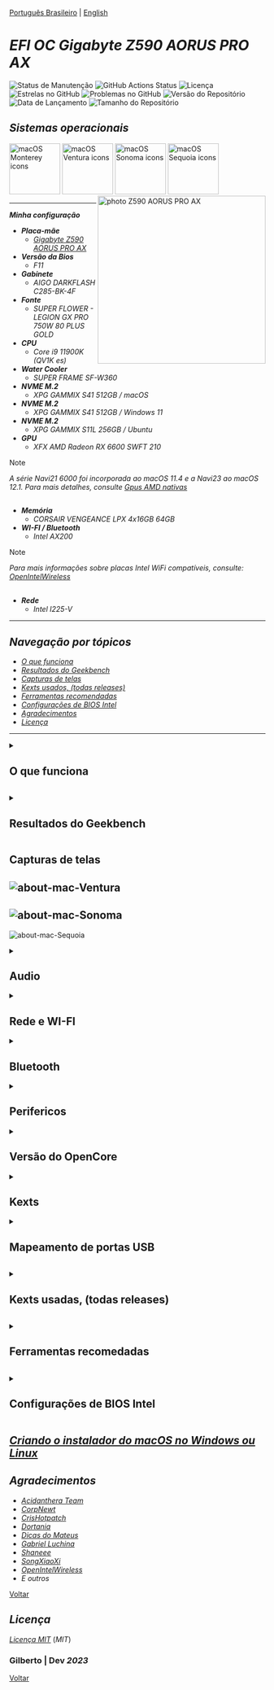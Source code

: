 [Português Brasileiro](https://github.com/Gilberto-Mascena/Z590-AORUS-PRO-AX/blob/main/README-pt_br.md) | [English](https://github.com/Gilberto-Mascena/Z590-AORUS-PRO-AX/blob/main/README.md)

# *EFI OC Gigabyte Z590 AORUS PRO AX*

![Status de Manutenção](https://img.shields.io/badge/Maintained-Yes-brightgreen?style=for-the-badge)
![GitHub Actions Status](https://img.shields.io/github/actions/workflow/status/Gilberto-Mascena/Z590-AORUS-PRO-AX/build.yml?style=for-the-badge)
![Licença](https://img.shields.io/github/license/Gilberto-Mascena/Z590-AORUS-PRO-AX?style=for-the-badge)
![Estrelas no GitHub](https://img.shields.io/github/stars/Gilberto-Mascena/Z590-AORUS-PRO-AX?style=for-the-badge)
![Problemas no GitHub](https://img.shields.io/github/issues/Gilberto-Mascena/Z590-AORUS-PRO-AX?style=for-the-badge)
![Versão do Repositório](https://img.shields.io/github/v/release/Gilberto-Mascena/Z590-AORUS-PRO-AX?include_prereleases&style=for-the-badge)
![Data de Lançamento](https://img.shields.io/github/release-date/Gilberto-Mascena/Z590-AORUS-PRO-AX?style=for-the-badge)
![Tamanho do Repositório](https://img.shields.io/github/repo-size/Gilberto-Mascena/Z590-AORUS-PRO-AX?style=for-the-badge)

##

## *Sistemas operacionais*

<div align="left">  
  <img width="100" src="./img/macos-monterey-icon.png" alt="macOS Monterey icons">  
  <img width="100" src="./img/macos-ventura-icon.png" alt="macOS Ventura icons">  
  <img width="100" src="./img/macos-sonoma-icon.png" alt="macOS Sonoma icons"> 
   <img width="100" src="./img/macos-sequoia-icon.png" alt="macOS Sequoia icons">  
</div>

<div>
  <img align="right" src="./img/bannerp.png" alt="photo Z590 AORUS PRO AX" width="330">
</div>

---

_**Minha configuração**_

- _**Placa-mãe**_
    - <a href="https://www.gigabyte.com/br/Motherboard/Z590-AORUS-PRO-AX-rev-10#kf" target="_blank">*Gigabyte Z590 AORUS PRO AX*</a>
- _**Versão da Bios**_
    - *F11*
- _**Gabinete**_
  - *AIGO DARKFLASH C285-BK-4F*
- _**Fonte**_
  - *SUPER FLOWER - LEGION GX PRO 750W 80 PLUS GOLD*
- _**CPU**_
  - *Core i9 11900K (QV1K es)*
- _**Water Cooler**_
  - *SUPER FRAME SF-W360*
- _**NVME M.2**_
  - *XPG GAMMIX S41 512GB / macOS*
- _**NVME M.2**_
  - *XPG GAMMIX S41 512GB / Windows 11*
- _**NVME M.2**_
  - *XPG GAMMIX S11L 256GB / Ubuntu*
- _**GPU**_
  - *XFX AMD Radeon RX 6600 SWFT 210*
> [!NOTE]
> *A série Navi21 6000 foi incorporada ao macOS 11.4 e a Navi23 ao macOS 12.1. Para mais detalhes, consulte [Gpus AMD nativas](https://dortania.github.io/GPU-Buyers-Guide/modern-gpus/amd-gpu.html#native-amd-gpus)*

##

- _**Memória**_
  - *CORSAIR VENGEANCE LPX 4x16GB 64GB*
- _**WI-FI / Bluetooth**_
  - *Intel AX200*
> [!NOTE]
> _Para mais informações sobre placas Intel WiFi compatíveis, consulte: [OpenIntelWireless](https://openintelwireless.github.io/itlwm/Compat)_

##

- _**Rede**_
  - *Intel I225-V*  
---

<a name="ancora"></a>

## _Navegação por tópicos_

- [*O que funciona*](#ancora1)
- [*Resultados do Geekbench*](#ancora2)
- [*Capturas de telas*](#ancora3)
- [*Kexts usados, (todas releases)*](#ancora4)
- [*Ferramentas recomendadas*](#ancora5)
- [*Configurações de BIOS Intel*](#ancora6)
- [*Agradecimentos*](#ancora7)
- [*Licença* ](#ancora8)

---

<a id="ancora1"></a>

<details><summary><h2>O que funciona</h2></summary>

- [x] *Som*
- [x] *Rede*
- [x] *WI-FI*
- [x] *Bluetooth*
- [x] *USB*
- [x] *Sleep*

[Voltar](#ancora)
</details>

<a id="ancora2"></a>

<details><summary><h2>Resultados do Geekbench</h2></summary>

* _**CPU QV1K es**_
*Como é um processador de engenharia, requer uma chave de ativação [`Geekbench`](https://www.geekbench.com) para gerar os testes, não tenho!*

[Voltar](#ancora)
</details>

<a id="ancora3"></a>

## Capturas de telas

![about-mac-Ventura](./img/about-Ventura.png)
---
![about-mac-Sonoma](./img/about-Sonoma.png)
---
![about-mac-Sequoia](./img/about-Sequoia.png)

<details><summary><h2>Audio</h2></summary>

![sound](./img/sound.png)
</details>

<details><summary><h2>Rede e WI-FI</h2></summary>

![network](./img/network-wifi.png)
</details>

<details><summary><h2>Bluetooth</h2></summary>

![bluetooth](./img/bluetooth.png)
</details>

<details><summary><h2>Perifericos</h2></summary>

![peripherals](./img/peripherals.png)
</details>

<details><summary><h2>Versão do OpenCore</h2></summary>

![opencore-version](./img/opencore-version.png)
</details>

<details><summary><h2>Kexts</h2></summary>

![kexts](./img/kexts.png)
</details>

<details><summary><h2>Mapeamento de portas USB</h2></summary>

![usb-mapping](./img/USB-mapping.png)

[Voltar](#ancora)
</details>

<a id="ancora4"></a>
<details><summary><h2>Kexts usadas, (todas releases)</h2></summary>

- *[`WhateverGreen.kext`](https://github.com/acidanthera/WhateverGreen)*
- *[`Lilu.kext`](https://github.com/acidanthera/Lilu)*
- *[`VirtualSMC`](https://github.com/acidanthera/VirtualSMC), somente: `VirtualSMC.kext`, `SMCProcessor.kext` e `SMCSuperIO.kext`*.
- *[`AppleInteli210Ethernet.kext`](https://github.com/luchina-gabriel/youtube-files/raw/main/AppleIntelI210Ethernet.kext.zip)*
- *[`AppleIGC.kext`](https://github.com/SongXiaoXi/AppleIGC) como opção, se sua internet se conectar, mas você não conseguir navegar, remova AppleInteli210Ethernet.kext e faça um OC Clean Snapshot, isso deve resolver seu problema de internet*
- *[`CpuTscSync.kext`](https://github.com/acidanthera/CpuTscSync)*
- *`USBMap.kext`*
- *[`AirportItlwm.kext`](https://github.com/OpenIntelWireless/itlwm/releases) use a versão correspondente ao macOS*
- *[`BluetoolFixup.kext`](https://github.com/acidanthera/BrcmPatchRAM/releases)*
- *[`IntelBluetoothFirmware.kext`](https://github.com/OpenIntelWireless/IntelBluetoothFirmware/releases)*
- *[`IntelBTPatcher.kext`](https://github.com/OpenIntelWireless/IntelBluetoothFirmware/releases)*

[Voltar](#ancora)
</details>

<a id="ancora5"></a>

<details><summary><h2>Ferramentas recomedadas</h2></summary>

* _**Recomendação 1**_
  * *Use [`GenSMBIOS`](https://github.com/corpnewt/GenSMBIOS), para gerar novas seriais para seu SMBIOS a fim de evitar conflitos com iServices*
* _**Recomendação 2**_
  * *Use [`ProperTree`](https://github.com/corpnewt/ProperTree), para editar seu config.plist*
* _**Recomendação 3**_
  * *Use [`USBMap`](https://github.com/corpnewt/USBMap), para mapear suas portas USB, a partir do OC 0.9.3, elas podem ser mapeadas com XHCIPortLimit habilitado em config.plist + [`USBInjectAll`](https://github.com/Sniki/OS-X-USB-Inject-All/releases)*
* _**Recomendação 4**_
  * *Extraia seu DSDT do Windows.*
  * *Use [`SSDTTime`](https://github.com/corpnewt/SSDTTime), gere seus patches SSDT*
* _**Recomendação 5**_
  * *Use [`MaciASL`](https://github.com/acidanthera/MaciASL), para compilar seus patches de SSDT no Mac*
* _**Recomendação 6**_
  * *Use [`MountEFI`](https://github.com/corpnewt/MountEFI/blob/update/Mount%20EFI%20Automator%20Quick%20Action.zip), para montar EFI no macOS*

[Voltar](#ancora)
</details>

<a id="ancora6"></a>
<details><summary><h2>Configurações de BIOS Intel</h2></summary>

- [*OpenCore Install Guide*](https://dortania.github.io/OpenCore-Install-Guide/config.plist/comet-lake.html#intel-bios-settings)

[Voltar](#ancora)
</details>

## [_Criando o instalador do macOS no Windows ou Linux_](https://github.com/Gilberto-Mascena/How-to-create-a-macOS-installer-without-a-Mac)

<a id="ancora7"></a>

## *Agradecimentos*

- [*Acidanthera Team*](https://github.com/acidanthera)
- [*CorpNewt*](https://github.com/corpnewt)
- [*CrisHotpatch*](https://t.me/crishotpatch)
- [*Dortania*](https://dortania.github.io/OpenCore-Install-Guide/config.plist/comet-lake.html#platforminfo)
- [*Dicas do Mateus*](https://www.youtube.com/c/DicasdoMateus)
- [*Gabriel Luchina*](https://www.youtube.com/c/gabrielluchina)
- [*Shaneee*](https://github.com/Shaneee/AppleIGB)
- [*SongXiaoXi*](https://github.com/SongXiaoXi/AppleIGC?tab=readme-ov-file)
- [*OpenIntelWireless*](https://github.com/OpenIntelWireless)
- *E outros*

[Voltar](#ancora)

<a id="ancora8"></a>

## *Licença* 

[*Licença MIT*](./LICENSE.md) (*MIT*)

### Gilberto | Dev _2023_

[Voltar](#ancora)
